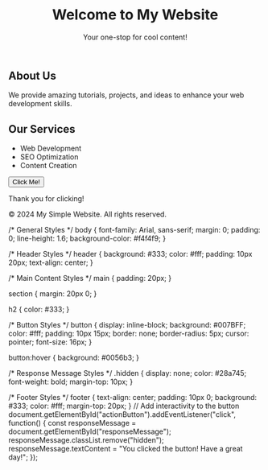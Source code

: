 <!DOCTYPE html>
<html lang="en">
<head>
    <meta charset="UTF-8">
    <meta name="viewport" content="width=device-width, initial-scale=1.0">
    <title>My laboratory</title>
    <link rel="stylesheet" href="styles.css">
</head>
<body>
    <header>
        <h1>Welcome to My Website</h1>
        <p>Your one-stop for cool content!</p>
    </header>
    <main>
        <section id="about">
            <h2>About Us</h2>
            <p>We provide amazing tutorials, projects, and ideas to enhance your web development skills.</p>
        </section>
        <section id="services">
            <h2>Our Services</h2>
            <ul>
                <li>Web Development</li>
                <li>SEO Optimization</li>
                <li>Content Creation</li>
            </ul>
        </section>
        <button id="actionButton">Click Me!</button>
        <p id="responseMessage" class="hidden">Thank you for clicking!</p>
    </main>
    <footer>
        <p>© 2024 My Simple Website. All rights reserved.</p>
    </footer>
    <script src="script.js"></script>
</body>
</html>
/* General Styles */
body {
    font-family: Arial, sans-serif;
    margin: 0;
    padding: 0;
    line-height: 1.6;
    background-color: #f4f4f9;
}

/* Header Styles */
header {
    background: #333;
    color: #fff;
    padding: 10px 20px;
    text-align: center;
}

/* Main Content Styles */
main {
    padding: 20px;
}

section {
    margin: 20px 0;
}

h2 {
    color: #333;
}

/* Button Styles */
button {
    display: inline-block;
    background: #007BFF;
    color: #fff;
    padding: 10px 15px;
    border: none;
    border-radius: 5px;
    cursor: pointer;
    font-size: 16px;
}

button:hover {
    background: #0056b3;
}

/* Response Message Styles */
.hidden {
    display: none;
    color: #28a745;
    font-weight: bold;
    margin-top: 10px;
}

/* Footer Styles */
footer {
    text-align: center;
    padding: 10px 0;
    background: #333;
    color: #fff;
    margin-top: 20px;
}
// Add interactivity to the button
document.getElementById("actionButton").addEventListener("click", function() {
    const responseMessage = document.getElementById("responseMessage");
    responseMessage.classList.remove("hidden");
    responseMessage.textContent = "You clicked the button! Have a great day!";
});
